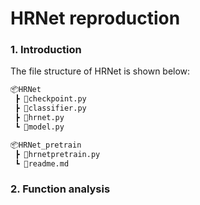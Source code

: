 # HRNet reproduction
### 1. Introduction
The file structure of HRNet is shown below:
```bash
📦HRNet
 ┣ 📜checkpoint.py
 ┣ 📜classifier.py
 ┣ 📜hrnet.py
 ┗ 📜model.py
```
```bash
📦HRNet_pretrain
 ┣ 📜hrnetpretrain.py
 ┗ 📜readme.md
```
### 2. Function analysis